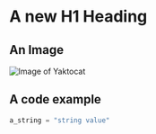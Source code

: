# A new H1 Heading

## An Image

![Image of Yaktocat](https://octodex.github.com/images/yaktocat.png)

## A code example

```python
a_string = "string value"
```
